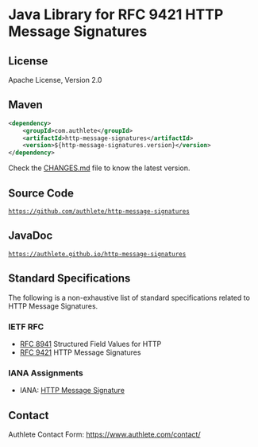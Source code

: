 # Java Library for RFC 9421 HTTP Message Signatures

## License

  Apache License, Version 2.0

## Maven

```xml
<dependency>
    <groupId>com.authlete</groupId>
    <artifactId>http-message-signatures</artifactId>
    <version>${http-message-signatures.version}</version>
</dependency>
```

Check the [CHANGES.md](CHANGES.md) file to know the latest version.

## Source Code

  <code>https://github.com/authlete/http-message-signatures</code>

## JavaDoc

  <code>https://authlete.github.io/http-message-signatures</code>

## Standard Specifications

The following is a non-exhaustive list of standard specifications related to
HTTP Message Signatures.

### IETF RFC

- [RFC 8941][RFC_8941] Structured Field Values for HTTP
- [RFC 9421][RFC_9421] HTTP Message Signatures

### IANA Assignments

- IANA: [HTTP Message Signature][IANA_HTTP_Message_Signature]

## Contact

Authlete Contact Form: https://www.authlete.com/contact/

<!-- ==================== LINKS ==================== -->

[RFC_8941]: https://www.rfc-editor.org/rfc/rfc8941.html
[RFC_9421]: https://www.rfc-editor.org/rfc/rfc9421.html

[IANA_HTTP_Message_Signature]: https://www.iana.org/assignments/http-message-signature/http-message-signature.xhtml
